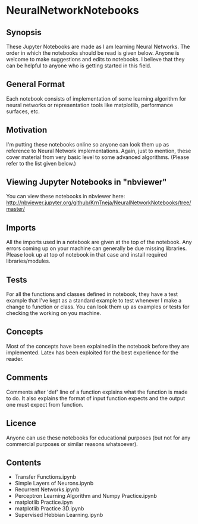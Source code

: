 # NeuralNetworkNotebooks

## Synopsis

These Jupyter Notebooks are made as I am learning Neural Networks. The order in which the notebooks should be read is given below. Anyone is welcome to make suggestions and edits to notebooks. I believe that they can be helpful to anyone who is getting started in this field. 

## General Format

Each notebook consists of implementation of some learning algorithm for neural networks or representation tools like matplotlib, performance surfaces, etc.

## Motivation

I'm putting these notebooks online so anyone can look them up as reference to Neural Network implementations. Again, just to mention, these cover material from very basic level to some advanced algorithms. (Please refer to the list given below.)

## Viewing Jupyter Notebooks in "nbviewer"

You can view these notebooks in nbviewer here: http://nbviewer.jupyter.org/github/KrnTneja/NeuralNetworkNotebooks/tree/master/

## Imports

All the imports used in a notebook are given at the top of the notebook. Any errors coming up on your machine can generally be due missing libraries. Please look up at top of notebook in that case and install required libraries/modules.

## Tests

For all the functions and classes defined in notebook, they have a test example that I've kept as a standard example to test whenever I make a change to function or class. You can look them up as examples or tests for checking the working on you machine. 

## Concepts

Most of the concepts have been explained in the notebook before they are implemented. Latex has been exploited for the best experience for the reader.

## Comments

Comments after 'def' line of a function explains what the function is made to do. It also explains the format of input function expects and the output one must expect from function.

## Licence

Anyone can use these notebooks for educational purposes (but not for any commercial purposes or similar reasons whatsoever).

## Contents

<ul>
<li><a src="https://github.com/KrnTneja/NeuralNetworkNotebooks/blob/master/Transfer%20Functions.ipynb">Transfer Functions.ipynb</a></li>
<li><a src= "https://github.com/KrnTneja/NeuralNetworkNotebooks/blob/master/Simple%20Layers%20of%20Neurons.ipynb">Simple Layers of Neurons.ipynb</a></li>
<li><a src= "https://github.com/KrnTneja/NeuralNetworkNotebooks/blob/master/Recurrent%20Networks.ipynb">Recurrent Networks.ipynb</a></li>
<li><a src= "https://github.com/KrnTneja/NeuralNetworkNotebooks/blob/master/Perceptron%20Learning%20Algorithm%20and%20Numpy%20Practice.ipynb">Perceptron Learning Algorithm and Numpy Practice.ipynb</a></li>
<li><a src= "https://github.com/KrnTneja/NeuralNetworkNotebooks/blob/master/matplotlib%20Practice.ipynb">matplotlib Practice.ipyn</a></li>
<li><a src= "https://github.com/KrnTneja/NeuralNetworkNotebooks/blob/master/matplotlib%20Practice%203D.ipynb">matplotlib Practice 3D.ipynb</a></li>
<li><a src= "https://github.com/KrnTneja/NeuralNetworkNotebooks/blob/master/Supervised%20Hebbian%20Learning.ipynb">Supervised Hebbian Learning.ipynb</a></li>
</ul>
